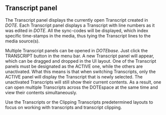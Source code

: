 ## Transcript panel

The Transcript panel displays the currently open Transcript created in _DOTE_.
Each Transcript panel displays a Transcript with line numbers as it was edited in _DOTE_.
All the sync-codes will be displayed, which index specific time-stamps in the media, thus tying the Transcript lines to the media source(s).

Multiple Transcript panels can be opened in _DOTEbase_.
Just click the TRANSCRIPT button in the menu bar.
A new Transcript panel will appear, which can be dragged and dropped in the UI layout.
One of the Transcript panels must be designated as the ACTIVE one, while the others are unactivated.
What this means is that when switching Transcripts, only the ACTIVE panel will display the Transcript that is newly selected.
The unactivated Transcripts will still show their current contents.
As a result, one can open multiple Transcripts across the DOTEspace at the same time and view their contents simultaneously.

Use the Transcripts or the Clipping Transcripts predetermined layouts to focus on working with transcripts and transcript clipping.